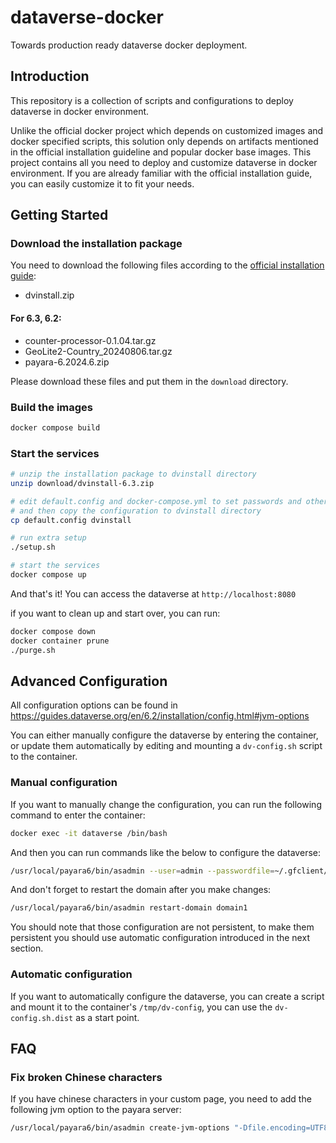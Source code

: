 # dataverse-docker
Towards production ready dataverse docker deployment.

## Introduction
This repository is a collection of scripts and configurations to deploy dataverse in docker environment.

Unlike the official docker project which depends on customized images and docker specified scripts,
this solution only depends on artifacts mentioned in the official installation guideline and popular docker base images.
This project contains all you need to deploy and customize dataverse in docker environment.
If you are already familiar with the official installation guide, you can easily customize it to fit your needs.

## Getting Started

### Download the installation package
You need to download the following files according to the [official installation guide](http://guides.dataverse.org/en/6.3/installation/prerequisites.html):

* dvinstall.zip

#### For 6.3, 6.2:
* counter-processor-0.1.04.tar.gz
* GeoLite2-Country_20240806.tar.gz
* payara-6.2024.6.zip 

Please download these files and put them in the `download` directory.

### Build the images

```bash
docker compose build
```

### Start the services

```bash
# unzip the installation package to dvinstall directory
unzip download/dvinstall-6.3.zip

# edit default.config and docker-compose.yml to set passwords and other configurations
# and then copy the configuration to dvinstall directory
cp default.config dvinstall

# run extra setup
./setup.sh  

# start the services
docker compose up
```

And that's it! You can access the dataverse at `http://localhost:8080`

if you want to clean up and start over, you can run:

```bash
docker compose down
docker container prune
./purge.sh
```

## Advanced Configuration
All configuration options can be found in https://guides.dataverse.org/en/6.2/installation/config.html#jvm-options

You can either manually configure the dataverse by entering the container, 
or update them automatically by editing and mounting a `dv-config.sh` script to the container.

### Manual configuration
If you want to manually change the configuration, you can run the following command to enter the container:

```bash
docker exec -it dataverse /bin/bash
```
And then you can run commands like the below to configure the dataverse:

```bash
/usr/local/payara6/bin/asadmin --user=admin --passwordfile=~/.gfclient/pass create-jvm-options -Ddataverse.files.directory=/var/lib/dataverse
```

And don't forget to restart the domain after you make changes:

```bash
/usr/local/payara6/bin/asadmin restart-domain domain1
```
You should note that those configuration are not persistent, 
to make them persistent you should use automatic configuration introduced in the next section.

### Automatic configuration
If you want to automatically configure the dataverse, you can create a script and mount it to the container's `/tmp/dv-config`, you can use the `dv-config.sh.dist` as a start point.

## FAQ

### Fix broken Chinese characters

If you have chinese characters in your custom page, you need to add the following jvm option to the payara server:
```bash
/usr/local/payara6/bin/asadmin create-jvm-options "-Dfile.encoding=UTF8"    
```
